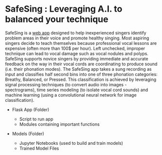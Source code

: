 # SafeSing : Leveraging A.I. to balanced your technique

SafeSing is a [web app](http://18.232.171.164/) designed to help inexperienced singers identify problem areas in their voice and promote healthy singing. Most aspiring singers decide to teach themselves because professional vocal lessons are expensive (often more than 100$ per hour). Left unchecked, improper technique can lead to vocal damage such as vocal nodules and polyps. SafeSing supports novice singers by providing immediate and accurate feedback on the way in their vocal cords are coordinating to produce sound (i.e. their phonation modes). The SafeSing app takes a sung recording as input and classifies half second bins into one of three phonation categories: Breathy, Balanced, or Pressed. This classification is achieved by leveraging signal processing techniques (to convert audio into images - spectrograms), time series modeling (to isolate vocal cord sounds) and machine learning (using a convolutional neural network for image classification).

- Flask App (Folder)
	- Script to run app
	- Modules containing important functions

- Models (Folder)
	- Jupyter Notebooks (used to build and train models)
	- Trained Model Files
	
